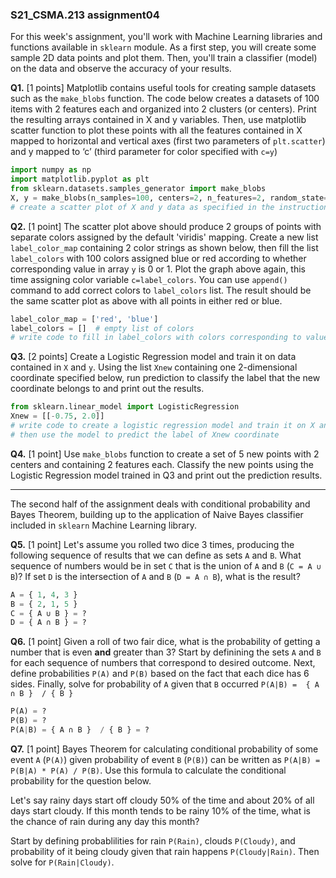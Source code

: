 ### S21_CSMA.213 assignment04

For this week's assignment, you'll work with Machine Learning libraries and functions available in `sklearn` module. As a first step, you will create some sample 2D data points and plot them.  Then, you'll train a classifier (model) on the data and observe the accuracy of your results.

**Q1.** [1 points] Matplotlib contains useful tools for creating sample datasets such as the `make_blobs` function.  The code below creates a datasets of 100 items with 2 features each and organized into 2 clusters (or centers).  Print the resulting arrays contained in X and y variables. Then, use matplotlib scatter function to plot these points with all the features contained in X mapped to horizontal and vertical axes (first two parameters of `plt.scatter`) and y mapped to ‘c’ (third parameter for color specified with `c=y`)

```python
import numpy as np
import matplotlib.pyplot as plt
from sklearn.datasets.samples_generator import make_blobs
X, y = make_blobs(n_samples=100, centers=2, n_features=2, random_state=1)
# create a scatter plot of X and y data as specified in the instructions
```

**Q2.** [1 point] The scatter plot above should produce 2 groups of points with separate colors assigned by the default 'viridis' mapping.  Create a new list `label_color_map` containing 2 color strings as shown below, then fill the list `label_colors` with 100 colors assigned blue or red according to whether corresponding value in array `y` is 0 or 1.  Plot the graph above again, this time assigning color variable `c=label_colors`.  You can use `append()` command to add correct colors to `label_colors` list. The result should be the same scatter plot as above with all points in either red or blue.   

```python
label_color_map = ['red', 'blue']
label_colors = []  # empty list of colors
# write code to fill in label_colors with colors corresponding to values in y array
```

**Q3.** [2 points] Create a Logistic Regression model and train it on data contained in `X` and `y`.  Using the list `Xnew` containing one 2-dimensional coordinate specified below, run prediction to classify the label that the new coordinate belongs to and print out the results.

```python
from sklearn.linear_model import LogisticRegression
Xnew = [[-0.75, 2.0]]
# write code to create a logistic regression model and train it on X and y 
# then use the model to predict the label of Xnew coordinate
```

**Q4.** [1 point] Use `make_blobs` function to create a set of 5 new points with 2 centers and containing 2 features each.  Classify the new points using the Logistic Regression model trained in Q3 and print out the prediction results.

---

The second half of the assignment deals with conditional probability and Bayes Theorem, building up to the application of Naive Bayes classifier included in `sklearn` Machine Learning library.

**Q5.** [1 point] Let's assume you rolled two dice 3 times, producing the following sequence of results that we can define as sets `A` and `B`.  What sequence of numbers would be in set `C` that is the union of `A` and `B` (`C = A ∪ B`)?  If set `D` is the intersection of `A` and `B` (`D = A ∩ B`), what is the result?

```python
A = { 1, 4, 3 }
B = { 2, 1, 5 }
C = { A ∪ B } = ?
D = { A ∩ B } = ?
```

**Q6.** [1 point] Given a roll of two fair dice, what is the probability of getting a number that is even **and** greater than 3?  Start by definining the sets `A` and `B` for each sequence of numbers that correspond to desired outcome.  Next, define probabilities `P(A)` and `P(B)` based on the fact that each dice has 6 sides.  Finally, solve for probability of `A` given that `B` occurred `P(A|B) =  { A ∩ B }  / { B }`

```python
P(A) = ?
P(B) = ?
P(A|B) = { A ∩ B }  / { B } = ?
```

**Q7.** [1 point] Bayes Theorem for calculating conditional probability of some event `A` (`P(A)`) given probability of event `B` (`P(B)`) can be written as `P(A|B) = P(B|A) * P(A) / P(B)`.  Use this formula to calculate the conditional probability for the question below.

Let's say rainy days start off cloudy 50% of the time and about 20% of all days start cloudy.  If this month tends to be rainy 10% of the time, what is the chance of rain during any day this month?

Start by defining probablilities for rain `P(Rain)`, clouds `P(Cloudy)`, and probability of it being cloudy given that rain happens `P(Cloudy|Rain)`.  Then solve for `P(Rain|Cloudy)`.